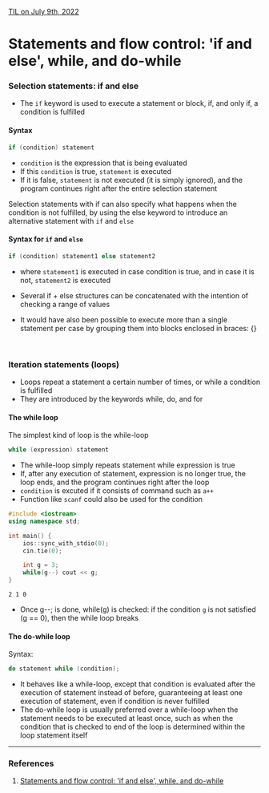 [TIL on July 9th, 2022](../../TIL/2022/07/07-09-2022.md)
# **Statements and flow control: 'if and else', while, and do-while**

### Selection statements: if and else
- The `if` keyword is used to execute a statement or block, if, and only if, a condition is fulfilled

#### Syntax
```cpp
if (condition) statement
```
- `condition` is the expression that is being evaluated
- If this `condition` is true, `statement` is executed
- If it is false, `statement` is not executed (it is simply ignored), and the program continues right after the entire selection statement

Selection statements with if can also specify what happens when the condition is not fulfilled, by using the else keyword to introduce an alternative statement with `if` and `else`


#### Syntax for `if` and `else`
```cpp
if (condition) statement1 else statement2
```
- where `statement1` is executed in case condition is true, and in case it is not, `statement2` is executed
- Several if + else structures can be concatenated with the intention of checking a range of values

- It would have also been possible to execute more than a single statement per case by grouping them into blocks enclosed in braces: {}

<br>

### Iteration statements (loops)
- Loops repeat a statement a certain number of times, or while a condition is fulfilled
- They are introduced by the keywords while, do, and for

#### The while loop
The simplest kind of loop is the while-loop
```cpp
while (expression) statement
```
- The while-loop simply repeats statement while expression is true
- If, after any execution of statement, expression is no longer true, the loop ends, and the program continues right after the loop
- `condition` is excuted if it consists of command such as `a++`
- Function like `scanf` could also be used for the condition

```cpp
#include <iostream>
using namespace std;

int main() {
    ios::sync_with_stdio(0);
    cin.tie(0);

    int g = 3;
    while(g--) cout << g;
}
```
```shell
2 1 0
```

- Once g--; is done, while(g) is checked: if the condition `g` is not satisfied (g == 0), then the while loop breaks

#### The do-while loop

Syntax:
```cpp
do statement while (condition);
```
- It behaves like a while-loop, except that condition is evaluated after the execution of statement instead of before, guaranteeing at least one execution of statement, even if condition is never fulfilled
- The do-while loop is usually preferred over a while-loop when the statement needs to be executed at least once, such as when the condition that is checked to end of the loop is determined within the loop statement itself

___

### References
1. [Statements and flow control: 'if and else', while, and do-while](https://cplusplus.com/doc/tutorial/control/)